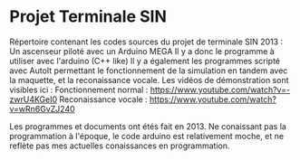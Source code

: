 # Projet Terminale SIN
Répertoire contenant les codes sources du projet de terminale SIN 2013 :
Un ascenseur piloté avec un Arduino MEGA
Il y a donc le programme à utiliser avec l'arduino (C++ like)
Il y a également les programmes scripté avec AutoIt permettant le fonctionnement de la simulation en tandem avec la maquette, et la reconaissance vocale.
Les vidéos de démonstration sont visibles ici :
Fonctionnement normal : https://www.youtube.com/watch?v=-zwrU4KGeI0
Reconaissance vocale : https://www.youtube.com/watch?v=wRn6GvZJ240

Les programmes et documents ont étés fait en 2013.
Ne conaissant pas la programmation à l'époque, le code arduino est relativement moche, et ne reflète pas mes actuelles conaissances en programmation.